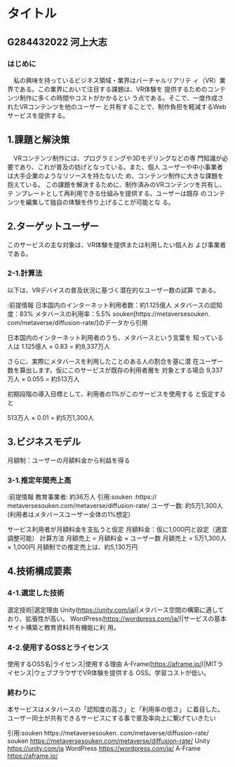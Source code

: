 # タイトル
## G284432022 河上大志
### はじめに
　私の興味を持っているビジネス領域・業界はバーチャルリアリテ
ィ（VR）業界である。この業界において注目する課題は、VR体験を
提供するためのコンテンツ制作に多くの時間やコストがかかるとい
う点である。そこで、一度作成されたVRコンテンツを他のユーザー
と共有することで、制作負担を軽減するWebサービスを提供する。
## 1.課題と解決策
　VRコンテンツ制作には、プログラミングや3Dモデリングなどの専
門知識が必要であり、これが普及の妨げとなっている。また、個人
ユーザーや中小事業者は大手企業のようなリソースを持たないた
め、コンテンツ制作に大きな課題を抱えている。
この課題を解決するために、制作済みのVRコンテンツを共有し、テ
ンプレートとして再利用できる仕組みを提供する。ユーザーは既存
のコンテンツを編集して独自の体験を作り上げることが可能とな
る。
## 2.ターゲットユーザー
このサービスの主な対象は、VR体験を提供または利用したい個人お
よび事業者である。
### 2-1.計算法
以下は、VRデバイスの普及状況に基づく潜在的なユーザー数の試算
である。

:前提情報
日本国内のインターネット利用者数：約1.125億人
メタバースの認知度：83%
メタバースの利用率：5.5%
souken[https://metaversesouken.
com/metaverse/diffusion-rate/]のデータから引用


日本国内のインターネット利用者のうち、メタバースという言葉を
知っている人は
1.125億人 × 0.83 = 約9,337万人

さらに、実際にメタバースを利用したことのある人の割合を基に潜
在ユーザー数を算出します。仮にこのサービスが既存の利用者層を
対象とする場合
9,337万人 × 0.055 = 約513万人

初期段階の導入目標として、利用者の1%がこのサービスを使用する
と仮定すると

513万人 × 0.01 = 約5万1,300人
## 3.ビジネスモデル
月額制：ユーザーの月額料金から利益を得る
### 3-1.推定年間売上高
:前提情報
教育事業者: 約36万人 引用:souken :https://
metaversesouken.com/metaverse/diffusion-rate/
ユーザー数: 約5万1,300人(利用者はメタバースユーザー全体の1%想定)

サービス利用者が月額料金を支払うと仮定
月額料金：仮に1,000円と設定（適宜調整可能）
計算方法
月額売上 = 月額料金 × ユーザー数
月額売上 = 5万1,300人 × 1,000円
月額制での推定売上は、約5,130万円



## 4.技術構成要素
### 4-1.選定した技術
選定技術|選定理由
Unity(https://unity.com/ja)|メタバース空間の構築に適しており、拡張性が高い。
WordPress(https://wordpress.com/ja/)|サービスの基本サイト構築と教育資料共有機能に利
用。
### 4-2.使用するOSSとライセンス
使用するOSS名|ライセンス|使用する理由
A-Frame(https://aframe.io/)|MITライセンス|ウェブブラウザでVR体験を提供する
OSS。学習コストが低い。
### 終わりに
本サービスはメタバースの「認知度の高さ」と「利用率の低さ」
に着目した。ユーザー同士が共有できるサービスにする事で普及率向上に繋げていきたい

引用:souken https://metaversesouken.
com/metaverse/diffusion-rate/
souken  https://metaversesouken.com/metaverse/diffusion-rate/
Unity https://unity.com/ja
WordPress https://wordpress.com/ja/
A-Frame https://aframe.io/